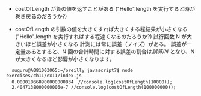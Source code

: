 - costOfLength が負の値を返すことがある ("Hello".length を実行すると時が巻き戻るのだろうか?)

- costOfLength の引数の値を大きくすれば大きくする程結果が小さくなる ("Hello".length を実行すればする程速くなるのだろうか?)
  試行回数 N が大きいほど誤差が小さくなる
  計測には常に誤差（ノイズ）がある。
  誤差が一定量あるとすると、N 回の合計時間に対する誤差の割合は*誤算/N*
  となり、N が大きくなるほど影響が小さくなります。

```
  suguru@A081003065:~/oreilly_javascript7$ node exercises/ch11/ex11/index.js
  0.000018668900000000834　//console.log(costOfLength(10000));
  2.4047138000000006e-7 //console.log(costOfLength(100000000));
```
